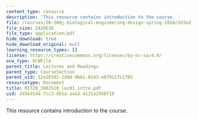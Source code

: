 ```yaml
---
content_type: resource
description: 'This resource contains introduction to the course. '
file: /courses/20-380j-biological-engineering-design-spring-2010/2d3ed14d7cc3db1aaaa34121a2566f19_MIT20_380JS10_lec01_intro.pdf
file_size: 2420636
file_type: application/pdf
hide_download: true
hide_download_original: null
learning_resource_types: []
license: https://creativecommons.org/licenses/by-nc-sa/4.0/
ocw_type: OCWFile
parent_title: Lectures and Readings
parent_type: CourseSection
parent_uid: 52e203d2-2d0d-9bb1-0143-e079117c1785
resourcetype: Document
title: MIT20_380JS10_lec01_intro.pdf
uid: 2d3ed14d-7cc3-db1a-aaa3-4121a2566f19
---
```

This resource contains introduction to the course. 